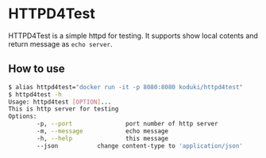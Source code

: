 HTTPD4Test
=========

HTTPD4Test is a simple httpd for testing. It supports show local cotents and return message as `echo server`.

How to use
----------

```bash
$ alias httpd4test="docker run -it -p 8080:8080 koduki/httpd4test"
$ httpd4test -h
Usage: httpd4test [OPTION]...
This is http server for testing
Options:
        -p, --port               port number of http server
        -m, --message            echo message
        -h, --help               this message
        --json           change content-type to 'application/json'
```
